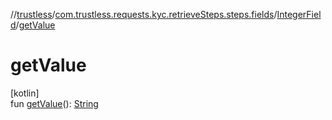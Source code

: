 //[trustless](../../../index.md)/[com.trustless.requests.kyc.retrieveSteps.steps.fields](../index.md)/[IntegerField](index.md)/[getValue](get-value.md)

# getValue

[kotlin]\
fun [getValue](get-value.md)(): [String](https://kotlinlang.org/api/latest/jvm/stdlib/kotlin/-string/index.html)
